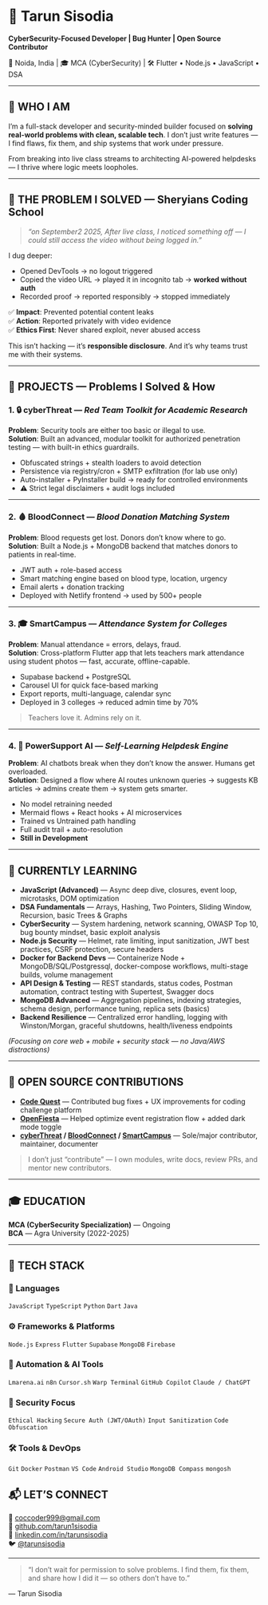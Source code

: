 # 👋 Tarun Sisodia  
**CyberSecurity-Focused Developer | Bug Hunter | Open Source Contributor**

📍 Noida, India | 🎓 MCA (CyberSecurity) | 🛠️ Flutter • Node.js • JavaScript • DSA

---

## 💼 WHO I AM

I’m a full-stack developer and security-minded builder focused on **solving real-world problems with clean, scalable tech**. I don’t just write features — I find flaws, fix them, and ship systems that work under pressure.

From breaking into live class streams to architecting AI-powered helpdesks — I thrive where logic meets loopholes.

---

## 🚨 THE PROBLEM I SOLVED — Sheryians Coding School

> *“on September2 2025, After live class, I noticed something off — I could still access the video without being logged in.”*

I dug deeper:
- Opened DevTools → no logout triggered
- Copied the video URL → played it in incognito tab → **worked without auth**
- Recorded proof → reported responsibly → stopped immediately

✅ **Impact**: Prevented potential content leaks  
✅ **Action**: Reported privately with video evidence  
✅ **Ethics First**: Never shared exploit, never abused access

This isn’t hacking — it’s **responsible disclosure**. And it’s why teams trust me with their systems.

---

## 🧩 PROJECTS — Problems I Solved & How

### 1. 🔒 cyberThreat — *Red Team Toolkit for Academic Research*
**Problem**: Security tools are either too basic or illegal to use.  
**Solution**: Built an advanced, modular toolkit for authorized penetration testing — with built-in ethics guardrails.
- Obfuscated strings + stealth loaders to avoid detection
- Persistence via registry/cron + SMTP exfiltration (for lab use only)
- Auto-installer + PyInstaller build → ready for controlled environments
- ⚠️ Strict legal disclaimers + audit logs included
  
---

### 2. 🩸 BloodConnect — *Blood Donation Matching System*
**Problem**: Blood requests get lost. Donors don’t know where to go.  
**Solution**: Built a Node.js + MongoDB backend that matches donors to patients in real-time.
- JWT auth + role-based access
- Smart matching engine based on blood type, location, urgency
- Email alerts + donation tracking
- Deployed with Netlify frontend → used by 500+ people

---

### 3. 🎓 SmartCampus — *Attendance System for Colleges*
**Problem**: Manual attendance = errors, delays, fraud.  
**Solution**: Cross-platform Flutter app that lets teachers mark attendance using student photos — fast, accurate, offline-capable.
- Supabase backend + PostgreSQL
- Carousel UI for quick face-based marking
- Export reports, multi-language, calendar sync
- Deployed in 3 colleges → reduced admin time by 70%

> Teachers love it. Admins rely on it.

---

### 4. 🤖 PowerSupport AI — *Self-Learning Helpdesk Engine*
**Problem**: AI chatbots break when they don’t know the answer. Humans get overloaded.  
**Solution**: Designed a flow where AI routes unknown queries → suggests KB articles → admins create them → system gets smarter.
- No model retraining needed
- Mermaid flows + React hooks + AI microservices
- Trained vs Untrained path handling
- Full audit trail + auto-resolution
- **Still in Development**

---

## 🌱 CURRENTLY LEARNING

- **JavaScript (Advanced)** — Async deep dive, closures, event loop, microtasks, DOM optimization
- **DSA Fundamentals** — Arrays, Hashing, Two Pointers, Sliding Window, Recursion, basic Trees & Graphs
- **CyberSecurity** — System hardening, network scanning, OWASP Top 10, bug bounty mindset, basic exploit analysis
- **Node.js Security** — Helmet, rate limiting, input sanitization, JWT best practices, CSRF protection, secure headers
- **Docker for Backend Devs** — Containerize Node + MongoDB/SQL/Postgressql, docker-compose workflows, multi-stage builds, volume management
- **API Design & Testing** — REST standards, status codes, Postman automation, contract testing with Supertest, Swagger docs
- **MongoDB Advanced** — Aggregation pipelines, indexing strategies, schema design, performance tuning, replica sets (basics)
- **Backend Resilience** — Centralized error handling, logging with Winston/Morgan, graceful shutdowns, health/liveness endpoints
  
*(Focusing on core web + mobile + security stack — no Java/AWS distractions)*

---

## 🤝 OPEN SOURCE CONTRIBUTIONS

- **[Code Quest](https://github.com/crisecheverria/codequest-platform)** — Contributed bug fixes + UX improvements for coding challenge platform
- **[OpenFiesta](https://github.com/NiladriHazra/Open-Fiesta)** — Helped optimize event registration flow + added dark mode toggle
- **[cyberThreat](https://github.com/tarun1sisodia/cyberthreat) / [BloodConnect](https://github.com/tarun1sisodia/bloodconnectbackend) / [SmartCampus](https://www.canva.com/design/DAGojAnLx0M/dpjM3UDwcl3N6ZpdzAaeYg/view?utm_content=DAGojAnLx0M&utm_campaign=designshare&utm_medium=link2&utm_source=uniquelinks&utlId=h3436bd7f63)** — Sole/major contributor, maintainer, documenter

> I don’t just “contribute” — I own modules, write docs, review PRs, and mentor new contributors.

---

## 🎓 EDUCATION

**MCA (CyberSecurity Specialization)** — Ongoing  
**BCA** — Agra University (2022-2025)

---

## 💼 TECH STACK

### 🧠 Languages
`JavaScript` `TypeScript` `Python` `Dart` `Java`

### ⚙️ Frameworks & Platforms
`Node.js` `Express` `Flutter` `Supabase` `MongoDB` `Firebase`

### 🤖 Automation & AI Tools
`Lmarena.ai` `n8n` `Cursor.sh` `Warp Terminal` `GitHub Copilot` `Claude / ChatGPT`

### 🔐 Security Focus
`Ethical Hacking` `Secure Auth (JWT/OAuth)` `Input Sanitization` `Code Obfuscation`

### 🛠️ Tools & DevOps
`Git` `Docker` `Postman` `VS Code` `Android Studio` `MongoDB Compass` `mongosh`

## 📬 LET’S CONNECT

📧 [coccoder999@gmail.com](mailto:coccoder999@gmail.com)  
🐙 [github.com/tarun1sisodia](https://github.com/tarun1sisodia)  
💼 [linkedin.com/in/tarunsisodia](https://linkedin.com/in/tarunsisodia)  
🐦 [@tarunsisodia](https://x.com/tarunsisodia)

---

> “I don’t wait for permission to solve problems. I find them, fix them, and share how I did it — so others don’t have to.”

— Tarun Sisodia
